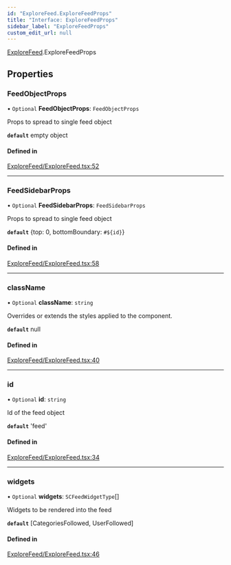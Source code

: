 ```yaml
---
id: "ExploreFeed.ExploreFeedProps"
title: "Interface: ExploreFeedProps"
sidebar_label: "ExploreFeedProps"
custom_edit_url: null
---
```


[ExploreFeed](../modules/ExploreFeed).ExploreFeedProps

## Properties

### FeedObjectProps

• `Optional` **FeedObjectProps**: `FeedObjectProps`

Props to spread to single feed object

**`default`** empty object

#### Defined in

[ExploreFeed/ExploreFeed.tsx:52](https://github.com/selfcommunity/community-ui/blob/3d68cce/packages/sc-templates/src/components/ExploreFeed/ExploreFeed.tsx#L52)

___

### FeedSidebarProps

• `Optional` **FeedSidebarProps**: `FeedSidebarProps`

Props to spread to single feed object

**`default`** {top: 0, bottomBoundary: `#${id}`}

#### Defined in

[ExploreFeed/ExploreFeed.tsx:58](https://github.com/selfcommunity/community-ui/blob/3d68cce/packages/sc-templates/src/components/ExploreFeed/ExploreFeed.tsx#L58)

___

### className

• `Optional` **className**: `string`

Overrides or extends the styles applied to the component.

**`default`** null

#### Defined in

[ExploreFeed/ExploreFeed.tsx:40](https://github.com/selfcommunity/community-ui/blob/3d68cce/packages/sc-templates/src/components/ExploreFeed/ExploreFeed.tsx#L40)

___

### id

• `Optional` **id**: `string`

Id of the feed object

**`default`** 'feed'

#### Defined in

[ExploreFeed/ExploreFeed.tsx:34](https://github.com/selfcommunity/community-ui/blob/3d68cce/packages/sc-templates/src/components/ExploreFeed/ExploreFeed.tsx#L34)

___

### widgets

• `Optional` **widgets**: `SCFeedWidgetType`[]

Widgets to be rendered into the feed

**`default`** [CategoriesFollowed, UserFollowed]

#### Defined in

[ExploreFeed/ExploreFeed.tsx:46](https://github.com/selfcommunity/community-ui/blob/3d68cce/packages/sc-templates/src/components/ExploreFeed/ExploreFeed.tsx#L46)
